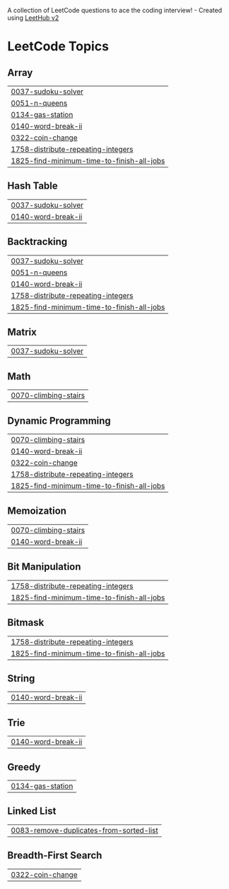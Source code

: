 A collection of LeetCode questions to ace the coding interview! - Created using [LeetHub v2](https://github.com/arunbhardwaj/LeetHub-2.0)
<!---LeetCode Topics Start-->
# LeetCode Topics
## Array
|  |
| ------- |
| [0037-sudoku-solver](https://github.com/Pratosh30/HackwithInfyPrep_GU_WUE_PratoshSinghBhadauria/tree/master/0037-sudoku-solver) |
| [0051-n-queens](https://github.com/Pratosh30/HackwithInfyPrep_GU_WUE_PratoshSinghBhadauria/tree/master/0051-n-queens) |
| [0134-gas-station](https://github.com/Pratosh30/HackwithInfyPrep_GU_WUE_PratoshSinghBhadauria/tree/master/0134-gas-station) |
| [0140-word-break-ii](https://github.com/Pratosh30/HackwithInfyPrep_GU_WUE_PratoshSinghBhadauria/tree/master/0140-word-break-ii) |
| [0322-coin-change](https://github.com/Pratosh30/HackwithInfyPrep_GU_WUE_PratoshSinghBhadauria/tree/master/0322-coin-change) |
| [1758-distribute-repeating-integers](https://github.com/Pratosh30/HackwithInfyPrep_GU_WUE_PratoshSinghBhadauria/tree/master/1758-distribute-repeating-integers) |
| [1825-find-minimum-time-to-finish-all-jobs](https://github.com/Pratosh30/HackwithInfyPrep_GU_WUE_PratoshSinghBhadauria/tree/master/1825-find-minimum-time-to-finish-all-jobs) |
## Hash Table
|  |
| ------- |
| [0037-sudoku-solver](https://github.com/Pratosh30/HackwithInfyPrep_GU_WUE_PratoshSinghBhadauria/tree/master/0037-sudoku-solver) |
| [0140-word-break-ii](https://github.com/Pratosh30/HackwithInfyPrep_GU_WUE_PratoshSinghBhadauria/tree/master/0140-word-break-ii) |
## Backtracking
|  |
| ------- |
| [0037-sudoku-solver](https://github.com/Pratosh30/HackwithInfyPrep_GU_WUE_PratoshSinghBhadauria/tree/master/0037-sudoku-solver) |
| [0051-n-queens](https://github.com/Pratosh30/HackwithInfyPrep_GU_WUE_PratoshSinghBhadauria/tree/master/0051-n-queens) |
| [0140-word-break-ii](https://github.com/Pratosh30/HackwithInfyPrep_GU_WUE_PratoshSinghBhadauria/tree/master/0140-word-break-ii) |
| [1758-distribute-repeating-integers](https://github.com/Pratosh30/HackwithInfyPrep_GU_WUE_PratoshSinghBhadauria/tree/master/1758-distribute-repeating-integers) |
| [1825-find-minimum-time-to-finish-all-jobs](https://github.com/Pratosh30/HackwithInfyPrep_GU_WUE_PratoshSinghBhadauria/tree/master/1825-find-minimum-time-to-finish-all-jobs) |
## Matrix
|  |
| ------- |
| [0037-sudoku-solver](https://github.com/Pratosh30/HackwithInfyPrep_GU_WUE_PratoshSinghBhadauria/tree/master/0037-sudoku-solver) |
## Math
|  |
| ------- |
| [0070-climbing-stairs](https://github.com/Pratosh30/HackwithInfyPrep_GU_WUE_PratoshSinghBhadauria/tree/master/0070-climbing-stairs) |
## Dynamic Programming
|  |
| ------- |
| [0070-climbing-stairs](https://github.com/Pratosh30/HackwithInfyPrep_GU_WUE_PratoshSinghBhadauria/tree/master/0070-climbing-stairs) |
| [0140-word-break-ii](https://github.com/Pratosh30/HackwithInfyPrep_GU_WUE_PratoshSinghBhadauria/tree/master/0140-word-break-ii) |
| [0322-coin-change](https://github.com/Pratosh30/HackwithInfyPrep_GU_WUE_PratoshSinghBhadauria/tree/master/0322-coin-change) |
| [1758-distribute-repeating-integers](https://github.com/Pratosh30/HackwithInfyPrep_GU_WUE_PratoshSinghBhadauria/tree/master/1758-distribute-repeating-integers) |
| [1825-find-minimum-time-to-finish-all-jobs](https://github.com/Pratosh30/HackwithInfyPrep_GU_WUE_PratoshSinghBhadauria/tree/master/1825-find-minimum-time-to-finish-all-jobs) |
## Memoization
|  |
| ------- |
| [0070-climbing-stairs](https://github.com/Pratosh30/HackwithInfyPrep_GU_WUE_PratoshSinghBhadauria/tree/master/0070-climbing-stairs) |
| [0140-word-break-ii](https://github.com/Pratosh30/HackwithInfyPrep_GU_WUE_PratoshSinghBhadauria/tree/master/0140-word-break-ii) |
## Bit Manipulation
|  |
| ------- |
| [1758-distribute-repeating-integers](https://github.com/Pratosh30/HackwithInfyPrep_GU_WUE_PratoshSinghBhadauria/tree/master/1758-distribute-repeating-integers) |
| [1825-find-minimum-time-to-finish-all-jobs](https://github.com/Pratosh30/HackwithInfyPrep_GU_WUE_PratoshSinghBhadauria/tree/master/1825-find-minimum-time-to-finish-all-jobs) |
## Bitmask
|  |
| ------- |
| [1758-distribute-repeating-integers](https://github.com/Pratosh30/HackwithInfyPrep_GU_WUE_PratoshSinghBhadauria/tree/master/1758-distribute-repeating-integers) |
| [1825-find-minimum-time-to-finish-all-jobs](https://github.com/Pratosh30/HackwithInfyPrep_GU_WUE_PratoshSinghBhadauria/tree/master/1825-find-minimum-time-to-finish-all-jobs) |
## String
|  |
| ------- |
| [0140-word-break-ii](https://github.com/Pratosh30/HackwithInfyPrep_GU_WUE_PratoshSinghBhadauria/tree/master/0140-word-break-ii) |
## Trie
|  |
| ------- |
| [0140-word-break-ii](https://github.com/Pratosh30/HackwithInfyPrep_GU_WUE_PratoshSinghBhadauria/tree/master/0140-word-break-ii) |
## Greedy
|  |
| ------- |
| [0134-gas-station](https://github.com/Pratosh30/HackwithInfyPrep_GU_WUE_PratoshSinghBhadauria/tree/master/0134-gas-station) |
## Linked List
|  |
| ------- |
| [0083-remove-duplicates-from-sorted-list](https://github.com/Pratosh30/HackwithInfyPrep_GU_WUE_PratoshSinghBhadauria/tree/master/0083-remove-duplicates-from-sorted-list) |
## Breadth-First Search
|  |
| ------- |
| [0322-coin-change](https://github.com/Pratosh30/HackwithInfyPrep_GU_WUE_PratoshSinghBhadauria/tree/master/0322-coin-change) |
<!---LeetCode Topics End-->